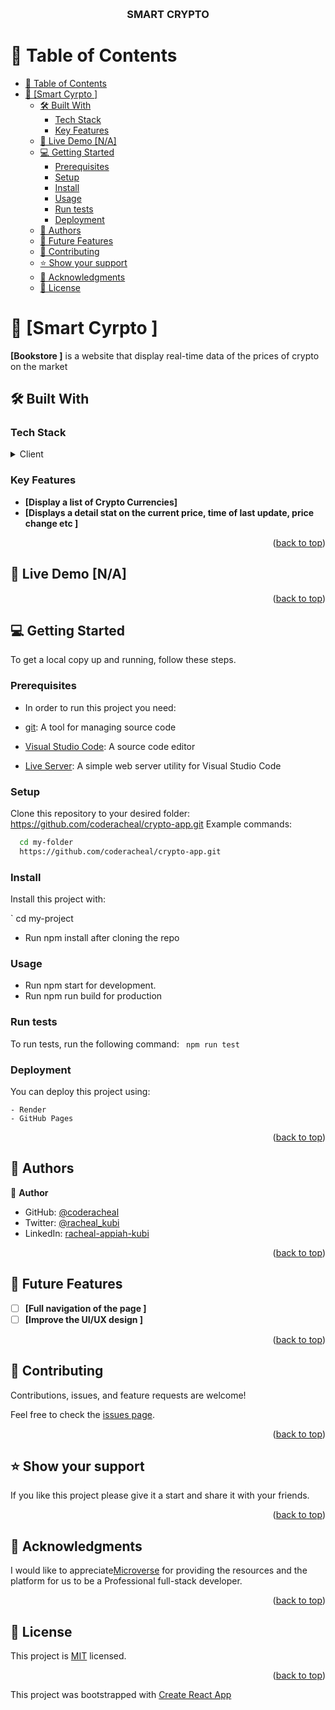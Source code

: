 <a name="readme-top"></a>


<div align="center">
  <br/>

  <h3><b>SMART CRYPTO</b></h3>

</div>


# 📗 Table of Contents

- [📗 Table of Contents](#-table-of-contents)
- [📖 \[Smart Cyrpto \] ](#-smart-cyrpto--)
  - [🛠 Built With ](#-built-with-)
    - [Tech Stack ](#tech-stack-)
    - [Key Features ](#key-features-)
  - [🚀 Live Demo \[N/A\]](#-live-demo-na)
  - [💻 Getting Started ](#-getting-started-)
    - [Prerequisites](#prerequisites)
    - [Setup](#setup)
    - [Install](#install)
    - [Usage](#usage)
    - [Run tests](#run-tests)
    - [Deployment](#deployment)
  - [👥 Authors ](#-authors-)
  - [🔭 Future Features ](#-future-features-)
  - [🤝 Contributing ](#-contributing-)
  - [⭐️ Show your support ](#️-show-your-support-)
  - [🙏 Acknowledgments ](#-acknowledgments-)
  - [📝 License ](#-license-)

# 📖 [Smart Cyrpto ] <a name="about-project"></a>
**[Bookstore ]** is  a website that display real-time data of the prices of crypto on the market

## 🛠 Built With <a name="built-with"></a>

### Tech Stack <a name="tech-stack"></a>

<details>
  <summary>Client</summary>
  <ul>
    <li><a href="#">REACT JS </a></li>

    <li><a href="#">JSX</a></li>
     <li><a href="#">Js</a></li>
  </ul>
</details>



### Key Features <a name="key-features"></a>


- **[Display a list of Crypto Currencies]**
- **[Displays a detail stat on the current price, time of last update, price change etc  ]**

<p align="right">(<a href="#readme-top">back to top</a>)</p>

## 🚀 Live Demo <a name="live-demo"></a>[N/A]


<p align="right">(<a href="#readme-top">back to top</a>)</p>

## 💻 Getting Started <a name="getting-started"></a>

To get a local copy up and running, follow these steps.

### Prerequisites

- In order to run this project you need:

- [git](https://git-scm.com/downloads): A tool for managing source code
- [Visual Studio Code](https://code.visualstudio.com/): A source code editor
- [Live Server](https://marketplace.visualstudio.com/items?itemName=ritwickdey.LiveServer): A simple web server utility for Visual Studio Code

### Setup

Clone this repository to your desired folder:
https://github.com/coderacheal/crypto-app.git
 Example commands:

```sh
  cd my-folder
  https://github.com/coderacheal/crypto-app.git
```

### Install

Install this project with:

` cd my-project
  - Run npm install after cloning the repo

### Usage

- Run npm start for development. 
- Run npm run build for production


### Run tests

To run tests, run the following command:
` npm run test`


### Deployment

You can deploy this project using:

    - Render
    - GitHub Pages

<p align="right">(<a href="#readme-top">back to top</a>)</p>

## 👥 Authors <a name="authors"></a>

👤 **Author**

- GitHub: [@coderacheal](https://github.com/coderacheal)
- Twitter: [@racheal_kubi](https://www.twitter.com/racheal_kubi)
- LinkedIn: [racheal-appiah-kubi](https://www.linkedin.com/in/racheal-appiah-kubi/)


<p align="right">(<a href="#readme-top">back to top</a>)</p>

## 🔭 Future Features <a name="future-features"></a>

- [ ] **[Full navigation of the page ]**
- [ ] **[Improve the UI/UX design  ]**

<p align="right">(<a href="#readme-top">back to top</a>)</p>

## 🤝 Contributing <a name="contributing"></a>

Contributions, issues, and feature requests are welcome!

Feel free to check the [issues page](../../issues/).

<p align="right">(<a href="#readme-top">back to top</a>)</p>

## ⭐️ Show your support <a name="support"></a>

If you like this project please give it a start and share it with your friends. 

<p align="right">(<a href="#readme-top">back to top</a>)</p>

## 🙏 Acknowledgments <a name="acknowledgements"></a>

I would like to appreciate[Microverse](https://www.microverse.org/) for providing the resources and the platform for us to be a Professional full-stack developer.


<p align="right">(<a href="#readme-top">back to top</a>)</p>

## 📝 License <a name="license"></a>

This project is [MIT](./MIT.md) licensed.

<p align="right">(<a href="#readme-top">back to top</a>)</p>

This project was bootstrapped with [Create React App](https://github.com/facebook/create-react-app)

